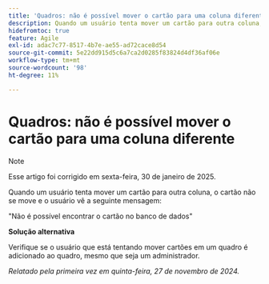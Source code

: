 ```yaml
---
title: 'Quadros: não é possível mover o cartão para uma coluna diferente'
description: Quando um usuário tenta mover um cartão para outra coluna, o cartão não se move e o usuário vê uma mensagem.
hidefromtoc: true
feature: Agile
exl-id: adac7c77-8517-4b7e-ae55-ad72cace8d54
source-git-commit: 5e22dd915d5c6a7ca2d0285f83824d4df36af06e
workflow-type: tm+mt
source-wordcount: '98'
ht-degree: 11%

---
```


# Quadros: não é possível mover o cartão para uma coluna diferente

>[!NOTE]
>
>Esse artigo foi corrigido em sexta-feira, 30 de janeiro de 2025.

Quando um usuário tenta mover um cartão para outra coluna, o cartão não se move e o usuário vê a seguinte mensagem:

&quot;Não é possível encontrar o cartão no banco de dados&quot;

**Solução alternativa**

Verifique se o usuário que está tentando mover cartões em um quadro é adicionado ao quadro, mesmo que seja um administrador.

_Relatado pela primeira vez em quinta-feira, 27 de novembro de 2024._
